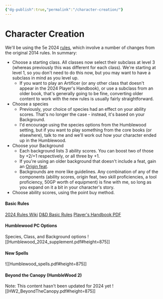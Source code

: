 ```yaml
---
{"dg-publish":true,"permalink":"/character-creation/"}
---
```


# Character Creation
We'll be using the 5e 2024 [rules](https://www.dndbeyond.com/sources/dnd/br-2024/creating-a-character), which involve a number of changes from the original 2014 rules. In summary:
- Choose a starting class. All classes now select their subclass at level 3 (whereas previously this was different for each class). We're starting at level 1, so you don't need to do this now, but you may want to have a subclass in mind as you level up.
	- If you want to play an Artificer (or any other class that doesn't appear in the 2024 Player's Handbook), or use a subclass from an older book, that's generally going to be fine, converting older content to work with the new rules is usually fairly straightforward.
- Choose a species
	- Previously, your choice of species had an effect on your ability scores. That's no longer the case - instead, it's based on your Background.
	- I'd encourage using the species options from the Humblewood setting, but if you want to play something from the core books (or elsewhere), talk to me and we'll work out how your character ended up in the Humblewood.
- Choose your Background
	- Each background lists 3 ability scores. You can boost two of those by +2/+1 respectively, or all three by +1. 
	- If you're using an older background that doesn't include a feat, gain an [Origin feat](http://dnd2024.wikidot.com/feat:all#Origin).
	- Backgrounds are more like guidelines. Any combination of any of the components (ability scores, origin feat, two skill proficiencies, a tool proficiency, 50GP worth of equipment) is fine with me, so long as you expand on it a bit in your character's story.
- Choose ability scores, using the point buy method.

#### Basic Rules
[2024 Rules Wiki]()
[D&D Basic Rules](https://www.dndbeyond.com/sources/dnd/br-2024)
[Player's Handbook PDF](https://anyflip.com/hxkex/dbqr)

#### Humblewood PC Options
Species, Class, and Background options
![[Humblewood_2024_supplement.pdf#height=875]]

#### New Spells
![[Humblewood_spells.pdf#height=875]]

#### Beyond the Canopy (HumbleWood 2)
Note: This content hasn't been updated for 2024 yet
![[HW2_BeyondTheCanopy.pdf#height=875]]